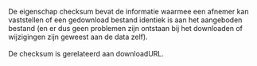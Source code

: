 De eigenschap checksum bevat de informatie waarmee een afnemer kan vaststellen of een gedownload bestand identiek is aan het aangeboden bestand (en er dus geen problemen zijn ontstaan bij het downloaden of wijzigingen zijn geweest aan de data zelf).
<br/>
<br/>
De checksum is gerelateerd aan downloadURL.
